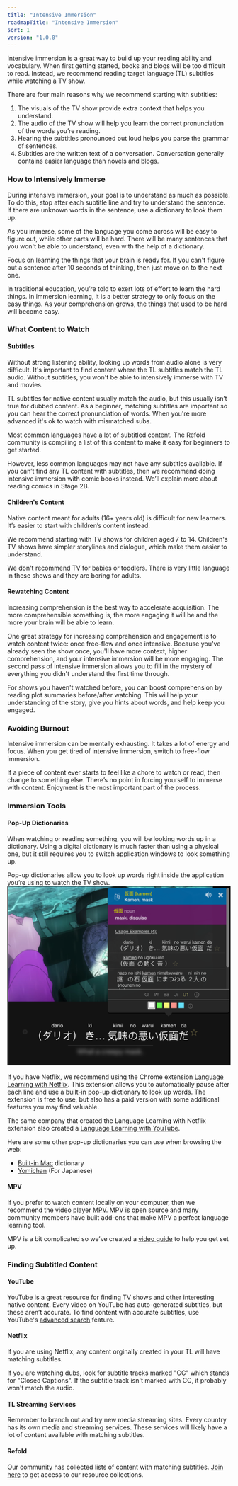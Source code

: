 ```yaml
---
title: "Intensive Immersion"
roadmapTitle: "Intensive Immersion"
sort: 1
version: "1.0.0"
---
```


Intensive immersion is a great way to build up your reading ability and vocabulary.
When first getting started, books and blogs will be too difficult to read.
Instead, we recommend reading target language (TL) subtitles while watching a TV show.

There are four main reasons why we recommend starting with subtitles:
1. The visuals of the TV show provide extra context that helps you understand.
1. The audio of the TV show will help you learn the correct pronunciation of the words you’re reading.
1. Hearing the subtitles pronounced out loud helps you parse the grammar of sentences.
1. Subtitles are the written text of a conversation. Conversation generally contains easier language than novels and blogs.

### How to Intensively Immerse
During intensive immersion, your goal is to understand as much as possible.
To do this, stop after each subtitle line and try to understand the sentence.
If there are unknown words in the sentence, use a dictionary to look them up.

As you immerse, some of the language you come across will be easy to figure out, while other parts will be hard.
There will be many sentences that you won't be able to understand, even with the help of a dictionary.

Focus on learning the things that your brain is ready for.
If you can't figure out a sentence after 10 seconds of thinking, then just move on to the next one.

In traditional education, you’re told to exert lots of effort to learn the hard things.
In immersion learning, it is a better strategy to only focus on the easy things.
As your comprehension grows, the things that used to be hard will become easy.

### What Content to Watch
#### Subtitles
Without strong listening ability, looking up words from audio alone is very difficult.
It's important to find content where the TL subtitles match the TL audio.
Without subtitles, you won't be able to intensively immerse with TV and movies.

TL subtitles for native content usually match the audio, but this usually isn’t true for dubbed content.
As a beginner, matching subtitles are important so you can hear the correct pronunciation of words.
When you're more advanced it's ok to watch with mismatched subs.

Most common languages have a lot of subtitled content.
The Refold community is compiling a list of this content to make it easy for beginners to get started.

However, less common languages may not have any subtitles available.
If you can’t find any TL content with subtitles, then we recommend doing intensive immersion with comic books instead.
We’ll explain more about reading comics in Stage 2B.

#### Children's Content
Native content meant for adults (16+ years old) is difficult for new learners.
It’s easier to start with children’s content instead.

We recommend starting with TV shows for children aged 7 to 14.
Children's TV shows have simpler storylines and dialogue, which make them easier to understand.

We don't recommend TV for babies or toddlers.
There is very little language in these shows and they are boring for adults.

#### Rewatching Content
Increasing comprehension is the best way to accelerate acquisition.
The more comprehensible something is, the more engaging it will be and the more your brain will be able to learn.

One great strategy for increasing comprehension and engagement is to watch content twice: once free-flow and once intensive.
Because you've already seen the show once, you'll have more context, higher comprehension, and your intensive immersion will be more engaging.
The second pass of intensive immersion allows you to fill in the mystery of everything you didn't understand the first time through.

For shows you haven't watched before, you can boost comprehension by reading plot summaries before/after watching.
This will help your understanding of the story, give you hints about words, and help keep you engaged.

### Avoiding Burnout
Intensive immersion can be mentally exhausting.
It takes a lot of energy and focus.
When you get tired of intensive immersion, switch to free-flow immersion.

If a piece of content ever starts to feel like a chore to watch or read, then change to something else.
There’s no point in forcing yourself to immerse with content.
Enjoyment is the most important part of the process.

### Immersion Tools
#### Pop-Up Dictionaries
When watching or reading something, you will be looking words up in a dictionary.
Using a digital dictionary is much faster than using a physical one, but it still requires you to switch application windows to look something up.

Pop-up dictionaries allow you to look up words right inside the application you’re using to watch the TV show.
![](images/popup-dictionary.png)

If you have Netflix, we recommend using the Chrome extension [Language Learning with Netflix][llwn-link].
This extension allows you to automatically pause after each line and use a built-in pop-up dictionary to look up words.
The extension is free to use, but also has a paid version with some additional features you may find valuable.

The same company that created the Language Learning with Netflix extension also created a [Language Learning with YouTube][llwyt-link].

Here are some other pop-up dictionaries you can use when browsing the web:
* [Built-in Mac][mac-dictionary] dictionary
* [Yomichan][yomichan] (For Japanese)

#### MPV
If you prefer to watch content locally on your computer, then we recommend the video player [MPV][mpv-link].
MPV is open source and many community members have built add-ons that make MPV a perfect language learning tool.

MPV is a bit complicated so we’ve created a [video guide][mpv-guide] to help you get set up.

### Finding Subtitled Content
#### YouTube
YouTube is a great resource for finding TV shows and other interesting native content.
Every video on YouTube has auto-generated subtitles, but these aren’t accurate.
To find content with accurate subtitles, use YouTube's [advanced search][youtube-sub-search] feature.

#### Netflix
If you are using Netflix, any content orginally created in your TL will have matching subtitles.

If you are watching dubs, look for subtitle tracks marked "CC" which stands for "Closed Captions".
If the subtitle track isn't marked with CC, it probably won't match the audio.

#### TL Streaming Services
Remember to branch out and try new media streaming sites.
Every country has its own media and streaming services.
These services will likely have a lot of content available with matching subtitles.

#### Refold
Our community has collected lists of content with matching subtitles.
[Join here][join-link] to get access to our resource collections.

[join-link]: /join
[llwn-link]: https://languagelearningwithnetflix.com/
[llwyt-link]: https://chrome.google.com/webstore/detail/language-learning-with-yo/jkhhdcaafjabenpmpcpgdjiffdpmmcjb
[yomichan]: https://chrome.google.com/webstore/detail/yomichan/ogmnaimimemjmbakcfefmnahgdfhfami
[mac-dictionary]: https://wokabulary.com/blog/the-built-in-dictionary-on-mac-and-iphone.html
[mpv-link]: https://mpv.io/
[mpv-guide]: https://youtu.be/bbg6ztWecbU
[youtube-sub-search]: https://support.google.com/youtube/answer/3029103?hl=en
